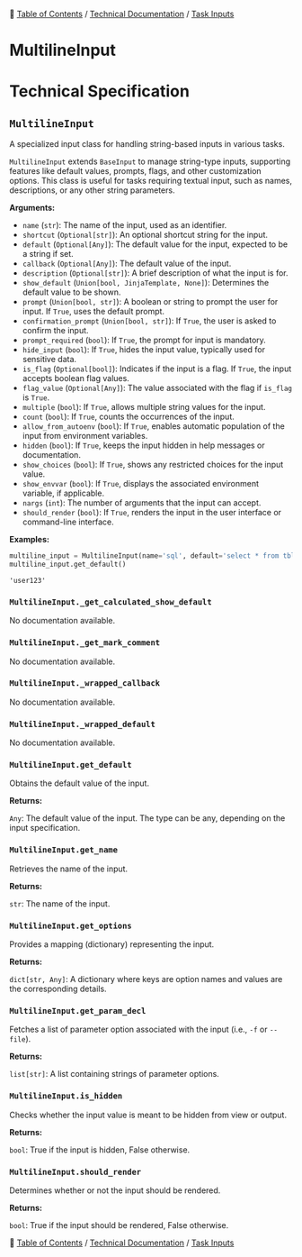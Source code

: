 🔖 [Table of Contents](../../README.md) / [Technical Documentation](../README.md) / [Task Inputs](README.md)

# MultilineInput

# Technical Specification

<!--start-doc-->
## `MultilineInput`

A specialized input class for handling string-based inputs in various tasks.

`MultilineInput` extends `BaseInput` to manage string-type inputs, supporting features like
default values, prompts, flags, and other customization options. This class is useful
for tasks requiring textual input, such as names, descriptions, or any other string parameters.

__Arguments:__

- `name` (`str`): The name of the input, used as an identifier.
- `shortcut` (`Optional[str]`): An optional shortcut string for the input.
- `default` (`Optional[Any]`): The default value for the input, expected to be a string if set.
- `callback` (`Optional[Any]`): The default value of the input.
- `description` (`Optional[str]`): A brief description of what the input is for.
- `show_default` (`Union[bool, JinjaTemplate, None]`): Determines the default value to be shown.
- `prompt` (`Union[bool, str]`): A boolean or string to prompt the user for input. If `True`, uses the default prompt.
- `confirmation_prompt` (`Union[bool, str]`): If `True`, the user is asked to confirm the input.
- `prompt_required` (`bool`): If `True`, the prompt for input is mandatory.
- `hide_input` (`bool`): If `True`, hides the input value, typically used for sensitive data.
- `is_flag` (`Optional[bool]`): Indicates if the input is a flag. If `True`, the input accepts boolean flag values.
- `flag_value` (`Optional[Any]`): The value associated with the flag if `is_flag` is `True`.
- `multiple` (`bool`): If `True`, allows multiple string values for the input.
- `count` (`bool`): If `True`, counts the occurrences of the input.
- `allow_from_autoenv` (`bool`): If `True`, enables automatic population of the input from environment variables.
- `hidden` (`bool`): If `True`, keeps the input hidden in help messages or documentation.
- `show_choices` (`bool`): If `True`, shows any restricted choices for the input value.
- `show_envvar` (`bool`): If `True`, displays the associated environment variable, if applicable.
- `nargs` (`int`): The number of arguments that the input can accept.
- `should_render` (`bool`): If `True`, renders the input in the user interface or command-line interface.

__Examples:__

```python
multiline_input = MultilineInput(name='sql', default='select * from tbl', extension='sql', description='SQL')
multiline_input.get_default()
```

```
'user123'
```


### `MultilineInput._get_calculated_show_default`

No documentation available.


### `MultilineInput._get_mark_comment`

No documentation available.


### `MultilineInput._wrapped_callback`

No documentation available.


### `MultilineInput._wrapped_default`

No documentation available.


### `MultilineInput.get_default`

Obtains the default value of the input.

__Returns:__

`Any`: The default value of the input. The type can be any, depending on the input specification.

### `MultilineInput.get_name`

Retrieves the name of the input.

__Returns:__

`str`: The name of the input.

### `MultilineInput.get_options`

Provides a mapping (dictionary) representing the input.

__Returns:__

`dict[str, Any]`: A dictionary where keys are option names and values are the corresponding details.

### `MultilineInput.get_param_decl`

Fetches a list of parameter option associated with the input (i.e., `-f` or `--file`).

__Returns:__

`list[str]`: A list containing strings of parameter options.

### `MultilineInput.is_hidden`

Checks whether the input value is meant to be hidden from view or output.

__Returns:__

`bool`: True if the input is hidden, False otherwise.

### `MultilineInput.should_render`

Determines whether or not the input should be rendered.

__Returns:__

`bool`: True if the input should be rendered, False otherwise.

<!--end-doc-->

🔖 [Table of Contents](../../README.md) / [Technical Documentation](../README.md) / [Task Inputs](README.md)
